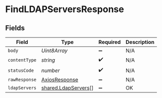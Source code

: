 # FindLDAPServersResponse


## Fields

| Field                                                      | Type                                                       | Required                                                   | Description                                                |
| ---------------------------------------------------------- | ---------------------------------------------------------- | ---------------------------------------------------------- | ---------------------------------------------------------- |
| `body`                                                     | *Uint8Array*                                               | :heavy_minus_sign:                                         | N/A                                                        |
| `contentType`                                              | *string*                                                   | :heavy_check_mark:                                         | N/A                                                        |
| `statusCode`                                               | *number*                                                   | :heavy_check_mark:                                         | N/A                                                        |
| `rawResponse`                                              | [AxiosResponse](https://axios-http.com/docs/res_schema)    | :heavy_minus_sign:                                         | N/A                                                        |
| `ldapServers`                                              | [shared.LdapServers](../../models/shared/ldapservers.md)[] | :heavy_minus_sign:                                         | OK                                                         |